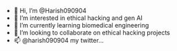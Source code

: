 - 👋 Hi, I’m @Harish090904
- 👀 I’m interested in ethical hacking and gen AI
- 🌱 I’m currently learning biomedical engineering 
- 💞️ I’m looking to collaborate on ethical hacking projects 
- 📫 @harish090904 my twitter...

<!---
Harish090904/Harish090904 is a ✨ special ✨ repository because its `README.md` (this file) appears on your GitHub profile.
You can click the Preview link to take a look at your changes.
--->
